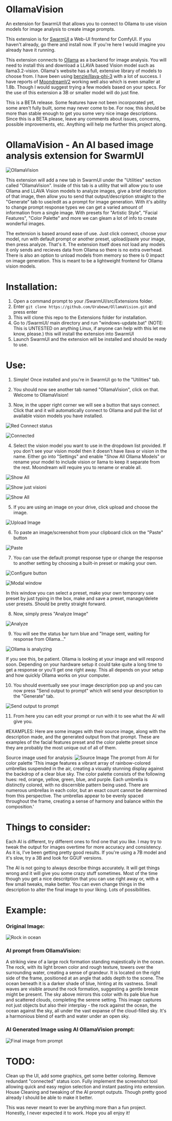 # OllamaVision
An extension for SwarmUI that allows you to connect to Ollama to use vision models for image analysis to create image prompts.

This extension is for [SwarmUI](https://github.com/mcmonkeyprojects/SwarmUI) a Web-UI frontend for ComfyUI. If you haven't already, go there and install now. If you're here I would imagine you already have it running.

This extension connects to [Ollama](https://ollama.com/) as a backend for image analysis. You will need to install this and download a LLAVA based Vision model such as llama3.2-vision. Ollama's website has a full, extensive library of models to choose from. I have been using [benzie/llava-phi-3](https://ollama.com/benzie/llava-phi-3) with a lot of success. I have reports of [MoondreamV2](https://ollama.com/library/moondream) working well also which is even smaller at 1.8b. Though I would suggest trying a few models based on your specs. For the use of this extension a 3B or smaller model will do just fine.

This is a BETA release. Some features have not been incorporated yet, some aren't fully built, some may never come to be. For now, this should be more than stable enough to get you some very nice image descriptions. Since this is a BETA please, leave any comments about issues, concerns, possible improvements, etc. Anything will help me further this project along. 

# OllamaVision - An AI based image analysis extension for SwarmUI

![OllamaVision](https://github.com/user-attachments/assets/67980d3d-a3c2-48cd-8643-97b5800e6e1a)



This extension will add a new tab in SwarmUI under the "Utilities" section called "OllamaVision". Inside of this tab is a utility that will allow you to use Ollama and LLAVA Vision models to analyze images, give a brief description of that image, then allow you to send that output/description straight to the "Generate" tab to use/edit as a prompt for image generation. With it's ability to change prompt response types we can get a varied amount of information from a single image. With presets for "Artistic Style", "Facial Features", "Color Palette" and more we can gleam a lot of info to create wonderful images.

The extension is based around ease of use. Just click connect, choose your model, run with default prompt or another preset, upload/paste your image, then press analyze. That's it. The extension itself does not load any models it only sends and recieves data from Ollama so there is no extra overhead. There is also an option to unload models from memory so there is 0 impact on image generation. This is meant to be a lightweight frontend for Ollama vision models. 


# Installation:

1. Open a command prompt to your /SwarmUI/src/Extensions folder.
2. Enter `git clone https://github.com/Urabewe/OllamaVision.git` and press enter
3. This will clone this repo to the Extensions folder for installation.
4. Go to /SwarmUI/ main directory and run "windows-update.bat" (NOTE: This is UNTESTED on anything Linux, if anyone can help with this let me know, please.) this will install the extension into SwarmUI
5. Launch SwarmUI and the extension will be installed and should be ready to use.

# Use:
1. Simple! Once installed and you're in SwarmUI go to the "Utilities" tab.
2. You should now see another tab named "OllamaVision", click on that. Welcome to OllamaVision!

   
3. Now, in the upper right corner we will see a button that says connect. Click that and it will automatically connect to Ollama and pull the list of available vision models you have installed.

![Red Connect status](https://github.com/user-attachments/assets/74619aa0-a906-43f3-be41-299270131066)

![Connected](https://github.com/user-attachments/assets/1f86a0a0-bd5d-474e-8c97-cd21141b3cfa)

  
4. Select the vision model you want to use in the dropdown list provided. If you don't see your vision model then it doesn't have llava or vision in the name. Either go into "Settings" and enable "Show All Ollama Models" or rename your model to include vision or llama to keep it separate from the rest. Moondream will require you to rename or enable all.
   
![Show All](https://github.com/user-attachments/assets/fc3b91a2-adb8-4e1c-be79-91dc3f3bc4a2)

![Show just visioni](https://github.com/user-attachments/assets/ad0bcd40-c9a3-43ae-8088-c2570c91402d)

![Show All](https://github.com/user-attachments/assets/f518df66-9d9c-4848-b15b-9a2c648adf67)


5. If you are using an image on your drive, click upload and choose the image.

![Upload Image](https://github.com/user-attachments/assets/ab046ca0-4c8f-41d5-b39f-5fd61052a0ee)



6. To paste an image/screenshot from your clipboard click on the "Paste" button

![Paste](https://github.com/user-attachments/assets/06c3d7d9-bb9c-42eb-a256-e5cfc2f870a4)


7. You can use the default prompt response type or change the response to another setting by choosing a built-in preset or making your own.

![Configure button](https://github.com/user-attachments/assets/8899c384-e121-464b-ae21-c1496b633254)

![Modal window](https://github.com/user-attachments/assets/375a8dff-5f07-4761-a4e5-895fdca2eb83)

In this window you can select a preset, make your own temporary use preset by just typing in the box, make and save a preset, manage/delete user presets. Should be pretty straight forward.



8. Now, simply press "Analyze Image"

![Analyze](https://github.com/user-attachments/assets/43afffb8-a075-4c6f-808a-80ed618e65e5)


9. You will see the status bar turn blue and "Image sent, waiting for response from Ollama..."

![Ollama is analyzing](https://github.com/user-attachments/assets/6ed8c4c6-ea4c-4b8f-a92c-542b2f2da7c8)

   
If you see this, be patient. Ollama is looking at your image and will respond soon. Depending on your hardware setup it could take quite a long time to get a response or you'll get one right away. This all depends on your setup and how quickly Ollama works on your computer.


10. You should eventually see your image description pop up and you can now press "Send output to prompt" which will send your description to the "Generate" tab.

![Send output to prompt](https://github.com/user-attachments/assets/b1b12087-2c24-437c-b838-80540144614c)


11. From here you can edit your prompt or run with it to see what the AI will give you.


#EXAMPLES:
Here are some images with their source image, along with the description made, and the generated output from that prompt. These are examples of the facial features preset and the color palette preset since they are probably the most unique out of all of them.

Source image used for analysis:
![Source Image](https://github.com/user-attachments/assets/f70ea77f-6c72-42fb-8ba3-4c4b16e284f4) 
The prompt from AI for color palette 'This image features a vibrant array of rainbow-colored umbrellas suspended in the air, creating a visually stunning display against the backdrop of a clear blue sky. The color palette consists of the following hues: red, orange, yellow, green, blue, and purple. Each umbrella is distinctly colored, with no discernible pattern being used. There are numerous umbrellas in each color, but an exact count cannot be determined from this perspective. The umbrellas appear to be evenly spaced throughout the frame, creating a sense of harmony and balance within the composition.'



# Things to consider:
Each AI is different, try different ones to find one that you like. I may try to tweak the output for images overtime for more accuracy and consistency. As it is, I've been getting pretty good results.
If you're using a 7B model and it's slow, try a 3B and look for GGUF versions.

The AI is not going to always describe things accurately. It will get things wrong and it will give you some crazy stuff sometimes. Most of the time though you get a nice descritption that you can use right away or, with a few small tweaks, make better. You can even change things in the description to alter the final image to your liking. Lots of possibilities.

# Example:

### Original Image:

![Rock in ocean](https://github.com/user-attachments/assets/46c53b49-8ded-4c02-8843-f2d13e12b0b1)

### AI prompt from OllamaVision:

A striking view of a large rock formation standing majestically in the ocean. The rock, with its light brown color and rough texture, towers over the surrounding water, creating a sense of grandeur. It is located on the right side of the frame, positioned at an angle that adds depth to the scene. The ocean beneath it is a darker shade of blue, hinting at its vastness. Small waves are visible around the rock formation, suggesting a gentle breeze might be present. The sky above mirrors this color with its pale blue hue and scattered clouds, completing the serene setting. This image captures not just objects but also their interplay - the rock against the ocean, the ocean against the sky, all under the vast expanse of the cloud-filled sky. It's a harmonious blend of earth and water under an open sky.

### AI Generated Image using AI OllamaVision prompt:

![Final image from prompt](https://github.com/user-attachments/assets/141df931-53e2-4aa3-b4ae-47978dbacad3)


# TODO:
Clean up the UI, add some graphics, get some better coloring. Remove redundant "connected" status icon.
Fully implement the screenshot tool allowing quick and easy region selection and instant pasting into extension.
House Cleaning and tweaking of the AI prompt outputs. Though pretty good already I should be able to make it better.



This was never meant to ever be anything more than a fun project. Honestly, I never expected it to work. Hope you all enjoy it!


